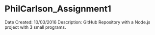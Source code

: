 # PhilCarlson_Assignment1
Date  Created: 10/03/2016
Description: GitHub Repository with a Node.js project with 3 small programs. 
